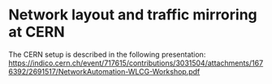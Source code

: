 # Network layout and traffic mirroring at CERN

The CERN setup is described in the following presentation: <https://indico.cern.ch/event/717615/contributions/3031504/attachments/1676392/2691517/NetworkAutomation-WLCG-Workshop.pdf>